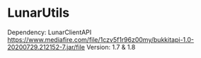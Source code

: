 # LunarUtils

Dependency: LunarClientAPI https://www.mediafire.com/file/1czv5f1r96z00my/bukkitapi-1.0-20200729.212152-7.jar/file
Version: 1.7 & 1.8
